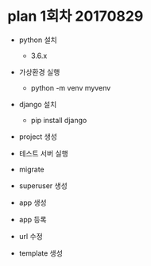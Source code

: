 # plan 1회차 20170829

* python 설치
    * 3.6.x

* 가상환경 실행
    * python -m venv myvenv

* django 설치
    * pip install django

* project 생성

* 테스트 서버 실행

* migrate

* superuser 생성

* app 생성

* app 등록

* url 수정

* template 생성
